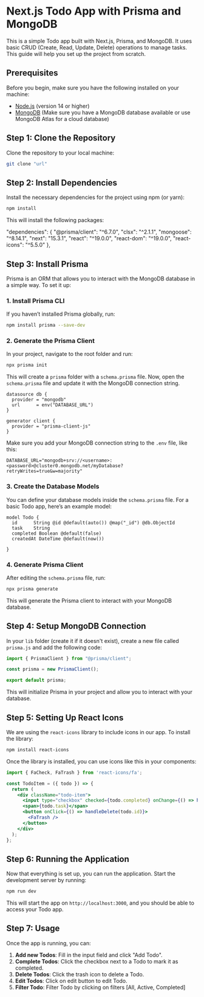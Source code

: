 
# Next.js Todo App with Prisma and MongoDB

This is a simple Todo app built with Next.js, Prisma, and MongoDB. It uses basic CRUD (Create, Read, Update, Delete) operations to manage tasks. This guide will help you set up the project from scratch.

## Prerequisites

Before you begin, make sure you have the following installed on your machine:

- [Node.js](https://nodejs.org/) (version 14 or higher)
- [MongoDB](https://www.mongodb.com/try/download/community) (Make sure you have a MongoDB database available or use MongoDB Atlas for a cloud database)

## Step 1: Clone the Repository

Clone the repository to your local machine:

```bash
git clone "url"
```

## Step 2: Install Dependencies

Install the necessary dependencies for the project using npm (or yarn):

```bash
npm install
```

This will install the following packages:

"dependencies": {
    "@prisma/client": "^6.7.0",
    "clsx": "^2.1.1",
    "mongoose": "^8.14.1",
    "next": "15.3.1",
    "react": "^19.0.0",
    "react-dom": "^19.0.0",
    "react-icons": "^5.5.0"
  },

## Step 3: Install Prisma

Prisma is an ORM that allows you to interact with the MongoDB database in a simple way. To set it up:

### 1. Install Prisma CLI

If you haven’t installed Prisma globally, run:

```bash
npm install prisma --save-dev
```

### 2. Generate the Prisma Client

In your project, navigate to the root folder and run:

```bash
npx prisma init
```

This will create a `prisma` folder with a `schema.prisma` file. Now, open the `schema.prisma` file and update it with the MongoDB connection string.

```prisma
datasource db {
  provider = "mongodb"
  url      = env("DATABASE_URL")
}

generator client {
  provider = "prisma-client-js"
}
```

Make sure you add your MongoDB connection string to the `.env` file, like this:

```env
DATABASE_URL="mongodb+srv://<username>:<password>@cluster0.mongodb.net/myDatabase?retryWrites=true&w=majority"
```

### 3. Create the Database Models

You can define your database models inside the `schema.prisma` file. For a basic Todo app, here’s an example model:

```prisma
model Todo {
  id      String @id @default(auto()) @map("_id") @db.ObjectId
  task    String
  completed Boolean @default(false)
  createdAt DateTime @default(now())
  
}
```

### 4. Generate Prisma Client

After editing the `schema.prisma` file, run:

```bash
npx prisma generate
```

This will generate the Prisma client to interact with your MongoDB database.

## Step 4: Setup MongoDB Connection

In your `lib` folder (create it if it doesn't exist), create a new file called `prisma.js` and add the following code:

```js
import { PrismaClient } from "@prisma/client";

const prisma = new PrismaClient();

export default prisma;
```

This will initialize Prisma in your project and allow you to interact with your database.

## Step 5: Setting Up React Icons

We are using the `react-icons` library to include icons in our app. To install the library:

```bash
npm install react-icons
```

Once the library is installed, you can use icons like this in your components:

```jsx
import { FaCheck, FaTrash } from 'react-icons/fa';

const TodoItem = ({ todo }) => {
  return (
    <div className="todo-item">
      <input type="checkbox" checked={todo.completed} onChange={() => handleComplete(todo.id)} />
      <span>{todo.task}</span>
      <button onClick={() => handleDelete(todo.id)}>
        <FaTrash />
      </button>
    </div>
  );
};
```

## Step 6: Running the Application

Now that everything is set up, you can run the application. Start the development server by running:

```bash
npm run dev
```

This will start the app on `http://localhost:3000`, and you should be able to access your Todo app.

## Step 7: Usage

Once the app is running, you can:

1. **Add new Todos**: Fill in the input field and click "Add Todo".
2. **Complete Todos**: Click the checkbox next to a Todo to mark it as completed.
3. **Delete Todos**: Click the trash icon to delete a Todo.
4. **Edit Todos**: Click on edit button to edit Todo.
5. **Filter Todo**: Filter Todo by clicking on filters [All, Active, Completed]


